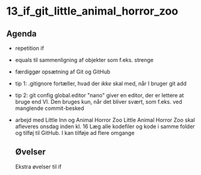 # 13_if_git_little_animal_horror_zoo
## Agenda
* repetition if
* equals til sammenligning af objekter som f.eks. strenge
* færdiggør opsætning af Git og GitHub
* tip 1: .gitignore fortæller, hvad der *ikke* skal med, når I bruger git add
* tip 2: git config global.editor "nano" giver en editor, der er lettere at bruge end VI. Den bruges kun, når det bliver svært, som f.eks. ved manglende commit-besked
* arbejd med Little Inn og Animal Horror Zoo
  Little Animal Horror Zoo skal afleveres onsdag inden kl. 16
  Læg alle kodefiler og kode i samme folder og tilføj til GitHub. I kan tilføje ad flere omgange
  
  ## Øvelser
  Ekstra øvelser til if
  ``````
  ``````
